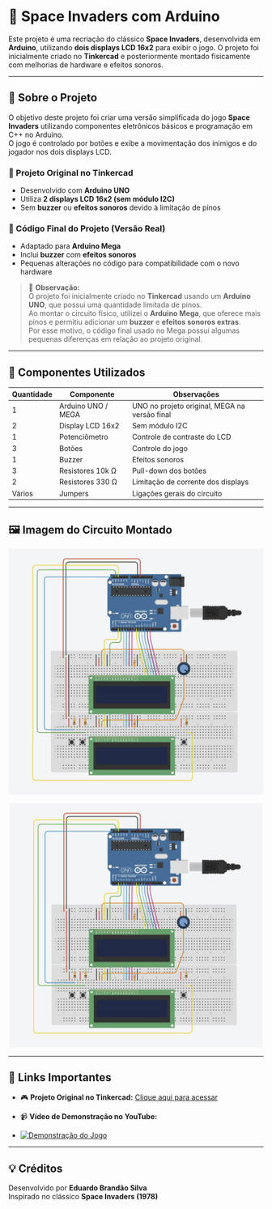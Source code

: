 # 🚀 Space Invaders com Arduino

Este projeto é uma recriação do clássico **Space Invaders**, desenvolvida em **Arduino**, utilizando **dois displays LCD 16x2** para exibir o jogo. O projeto foi inicialmente criado no **Tinkercad** e posteriormente montado fisicamente com melhorias de hardware e efeitos sonoros.

---

## 🧠 Sobre o Projeto

O objetivo deste projeto foi criar uma versão simplificada do jogo **Space Invaders** utilizando componentes eletrônicos básicos e programação em C++ no Arduino.  
O jogo é controlado por botões e exibe a movimentação dos inimigos e do jogador nos dois displays LCD.

### 📘 Projeto Original no Tinkercad
- Desenvolvido com **Arduino UNO**  
- Utiliza **2 displays LCD 16x2 (sem módulo I2C)**  
- Sem **buzzer** ou **efeitos sonoros** devido à limitação de pinos  

### 💾 Código Final do Projeto (Versão Real)
- Adaptado para **Arduino Mega**  
- Inclui **buzzer** com **efeitos sonoros**  
- Pequenas alterações no código para compatibilidade com o novo hardware  

> 📝 **Observação:**  
> O projeto foi inicialmente criado no **Tinkercad** usando um **Arduino UNO**, que possui uma quantidade limitada de pinos.  
> Ao montar o circuito físico, utilizei o **Arduino Mega**, que oferece mais pinos e permitiu adicionar um **buzzer** e **efeitos sonoros extras**.  
> Por esse motivo, o código final usado no Mega possui algumas pequenas diferenças em relação ao projeto original.

---

## 🔧 Componentes Utilizados

| Quantidade | Componente | Observações |
|-------------|-------------|--------------|
| 1 | Arduino UNO / MEGA | UNO no projeto original, MEGA na versão final |
| 2 | Display LCD 16x2 | Sem módulo I2C |
| 1 | Potenciômetro | Controle de contraste do LCD |
| 3 | Botões | Controle do jogo |
| 1 | Buzzer | Efeitos sonoros |
| 3 | Resistores 10k Ω | Pull-down dos botões |
| 2 | Resistores 330 Ω | Limitação de corrente dos displays |
| Vários | Jumpers | Ligações gerais do circuito |

---

## 🖼️ Imagem do Circuito Montado

![Circuito Montado](circuito_tinkercad.jpg)

<p align="center">
  <img src="circuito_tinkercad.jpg" alt="Circuito Montado" width="500">
</p>

---

## 🔗 Links Importantes

- 🎮 **Projeto Original no Tinkercad:** [Clique aqui para acessar](https://www.tinkercad.com/things/6FMz1oGX6Bg-projeto-space-invaders-com-2-lcd-sem-efeitos-sonoros?sharecode=ApZ3dIfrCQZAPIDOOKYbFAd2AP10fWAGJ_BXco7bwzo)  
- 📹 **Vídeo de Demonstração no YouTube:**

- [![Demonstração do Jogo](https://img.youtube.com/vi/m7mRQU8E8xg/0.jpg)](https://www.youtube.com/watch?v=m7mRQU8E8xg)

---

## 💡 Créditos

Desenvolvido por **Eduardo Brandão Silva**  
Inspirado no clássico **Space Invaders (1978)**  
